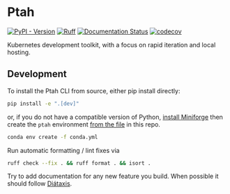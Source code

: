 # Ptah

[![PyPI - Version](https://img.shields.io/pypi/v/ptah-cli)](https://pypi.org/project/ptah-cli/)
[![Ruff](https://img.shields.io/endpoint?url=https://raw.githubusercontent.com/astral-sh/ruff/main/assets/badge/v2.json)](https://github.com/astral-sh/ruff)
[![Documentation Status](https://readthedocs.org/projects/ptah/badge/?version=latest)](https://ptah.readthedocs.io/en/latest/?badge=latest)
[![codecov](https://codecov.io/github/dkmiller/ptah/graph/badge.svg?token=Ohy0M4ZGhl)](https://codecov.io/github/dkmiller/ptah)

Kubernetes development toolkit, with a focus on rapid iteration and local
hosting.

## Development

To install the Ptah CLI from source, either pip install directly:

```bash
pip install -e ".[dev]"
```

or, if you do not have a compatible version of Python,
[install Miniforge](https://github.com/conda-forge/miniforge) then create the `ptah` environment
[from the file](https://stackoverflow.com/a/59686678) in this repo.

```bash
conda env create -f conda.yml
```

Run automatic formatting / lint fixes via

```bash
ruff check --fix . && ruff format . && isort .
```

Try to add documentation for any new feature you build. When possible it should follow
[Diátaxis](https://diataxis.fr/).
